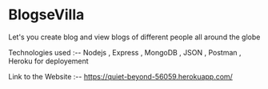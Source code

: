 # BlogseVilla

Let's you create blog and view blogs of different people all around the globe

Technologies used :-- Nodejs , Express , MongoDB , JSON , Postman , Heroku for deployement

Link to the Website :-- https://quiet-beyond-56059.herokuapp.com/
